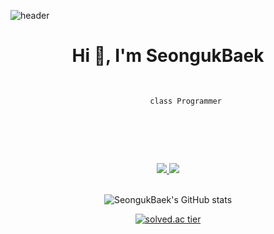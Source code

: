 ![header](https://capsule-render.vercel.app/api?type=wave&height=400&color=timeAuto&section=header&text=Java%20Server%20Programmer&animation=scaleIn&fontSize=70)

<h1 align="center">Hi 👋, I'm SeongukBaek</h1>
<!-- 
<h3 align="left">Languages and Tools:</h3>
<p align="left"> <a href="https://www.cprogramming.com/" target="_blank"> <img src="https://raw.githubusercontent.com/devicons/devicon/master/icons/c/c-original.svg" alt="c" width="40" height="40"/> </a> <a href="https://www.w3schools.com/cpp/" target="_blank"> <img src="https://raw.githubusercontent.com/devicons/devicon/master/icons/cplusplus/cplusplus-original.svg" alt="cplusplus" width="40" height="40"/> </a> <a href="https://www.w3schools.com/css/" target="_blank"> <img src="https://raw.githubusercontent.com/devicons/devicon/master/icons/css3/css3-original-wordmark.svg" alt="css3" width="40" height="40"/> </a> <a href="https://www.w3.org/html/" target="_blank"> <img src="https://raw.githubusercontent.com/devicons/devicon/master/icons/html5/html5-original-wordmark.svg" alt="html5" width="40" height="40"/> </a> <a href="https://developer.mozilla.org/en-US/docs/Web/JavaScript" target="_blank"> <img src="https://raw.githubusercontent.com/devicons/devicon/master/icons/javascript/javascript-original.svg" alt="javascript" width="40" height="40"/> </a> <a href="https://reactjs.org/" target="_blank"> <img src="https://raw.githubusercontent.com/devicons/devicon/master/icons/react/react-original-wordmark.svg" alt="react" width="40" height="40"/> </a> </p> -->

<div align="center">
  <pre class="java" data-ke-language="java" data-ke-type="codeblock">
    <code class="hljs">
      <span class="hljs-function">
        <span class="hljs-keyword">class Programmer</span>
      </span>
    </code>
  </pre>
  
  </br>
  </br>
  
  <a href="https://codingjavaman.tistory.com/" target="_blank">
    <img src="https://img.shields.io/badge/Tech Blog-000000?style=flat-square&logo=tistory&logoColor=white"/>
  </a>

  <a href="mailto:bsu6235@gmail.com" target="_blank">
    <img src="https://img.shields.io/badge/Gmail-EA4335?style=flat-square&logo=gmail&logoColor=white"/>
  </a>
  
  </br>
  </br>
  
  ![SeongukBaek's GitHub stats](https://github-readme-stats.vercel.app/api?username=SeongukBaek&show_icons=true&theme=algolia)
  
  [![solved.ac tier](http://mazassumnida.wtf/api/v2/generate_badge?boj=bsu1209)](https://solved.ac/bsu1209)
</div>
